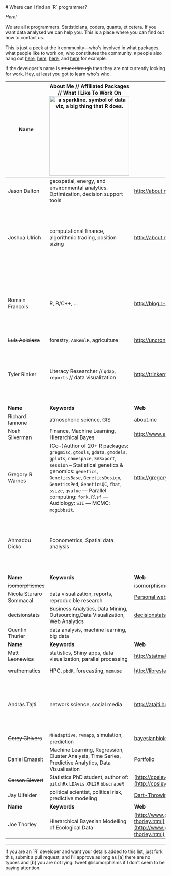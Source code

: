 <div class="hi">
# Where can I find an `R` programmer?

_Here!_

We are all `R` programmers. Statisticians, coders, quants, et cetera. If you want data analysed we can help you. This is a place where you can find out how to contact us.

This is just a peek at the `R` community&mdash;who's involved in what packages, what people like to work on, who constitutes the community. `R` people also hang out [here](https://twitter.com/search?q=%23Rstats), [here](http://stackoverflow.com/questions/tagged/r), [here](mailto:r-sig-jobs-request@r-project.org), and [here](http://www.google.com/search?q=stat.ethz.ch+pipermail) for example.



If the developer's name is ~~struck through~~ then they are not currently looking for work. Hey, at least you got to learn who's who.
</div><!--- hi --->



| Name | About Me // Affiliated Packages // What I Like To Work On <img src="http://upload.wikimedia.org/wikipedia/commons/thumb/8/81/Sparkline_dowjones_new.svg/500px-Sparkline_dowjones_new.svg.png" width="250" title="a sparkline. symbol of data viz, a big thing that R does."/> | Website | Email | <img src="http://cdn.sstatic.net/stackoverflow/img/apple-touch-icon.png" title="StackOverflow: where programmers help each other debug" width="100"/> | <img src="http://github.global.ssl.fastly.net/images/modules/logos_page/GitHub-Mark.png" title="Github: where programmers share code" width="100" /> | <img src="http://scontent-b.xx.fbcdn.net/hphotos-prn2/1157664_10151640961054891_2062775343_n.png" title="R Bloggers: where R programmers share ideas with each other" width="100" /> | <img src="https://abs.twimg.com/a/1380503112/images/resources/twitter-bird-blue-on-white.png" title="Twitter: a worldwide chatroom" width="100" />|
| --- |  ------ | --- | --- | :---: | :---: | :---: | :---: |
| Jason Dalton | geospatial, energy, and environmental analytics.  Optimization, decision support tools | http://about.me/jasondalton | jason.dalton@azimuth1.com | 
| Joshua Ulrich | computational finance, algorithmic trading, position sizing | http://about.me/joshuaulrich|| [![profile for Joshua Ulrich at Stack Overflow, Q&A for professional and enthusiast programmers](http://stackoverflow.com/users/flair/271616.png "profile for Joshua Ulrich at Stack Overflow, Q&A for professional and enthusiast programmers")](http://stackoverflow.com/users/271616/joshua-ulrich) | https://github.com/joshuaulrich | http://www.r-bloggers.com/author/joshua-ulrich/ | [@joshua_ulrich](https://twitter.com/joshua_ulrich) |
| Romain François | R, R/C++, ... | http://blog.r-enthusiasts.com || [![profile for Romain Francois at Stack Overflow, Q&A for professional and enthusiast programmers](http://stackoverflow.com/users/flair/499163.png "profile for Romain Francois at Stack Overflow, Q&A for professional and enthusiast programmers")](http://stackoverflow.com/users/499163/romain-francois) | https://github.com/romainfrancois | http://blog.r-enthusiasts.com | [@romain_francois](https://twitter.com/romain_francois) |
| ~~Luis Apiolaza~~ | forestry, `ASRemlR`, agriculture | http://uncronopio.org |  | | | [&mdash;](http://www.r-bloggers.com/author/luis/) | [@zentree](http://twitter.com/zentree) | 
| Tyler Rinker | Literacy Researcher // `qdap`, `reports` // data visualization | http://trinkerrstuff.wordpress.com/ | | [![profile for Tyler Rinker at Stack Overflow, Q&A for professional and enthusiast programmers](http://stackoverflow.com/users/flair/1000343.png "profile for Tyler Rinker at Stack Overflow, Q&A for professional and enthusiast programmers")](http://stackoverflow.com/users/1000343/tyler-rinker) | [Github](https://github.com/trinker) | [R Bloggers](http://www.r-bloggers.com/author/tylerrinker/) | [@tylerrinker](https://twitter.com/tylerrinker) |
|**Name**|**Keywords**|**Web**|**Email**|**SO**|**G**|**R**|**T**|
| Richard Iannone | atmospheric science, GIS | [about.me](http://about.me/rich_i) | | | https://github.com/rich-iannone | | [@riannone](http://twitter.com/riannone) |
|Noah Silverman|Finance, Machine Learning, Hierarchical Bayes|http://www.smartmediacorp.com | | | | | |
|Gregory R. Warnes| (Co-)Author of 20+ R packages: `gregmisc`, `gtools`, `gdata`, `gmodels`, `gplots`, `namespace`, `SASxport`, `session` – Statistical genetics & genomics: `genetics`, `GeneticsBase`, `GeneticsDesign`, `GeneticsPed`, `GeneticsQC`, `fbat`, `ssize`, `qvalue` — Parallel computing: `fork`, `Rlsf` — Audiology: `SII` — MCMC: `mcgibbsit`.|http://gregoryrwarnes.com|greg@warnes.net|- |- |-|
| Ahmadou Dicko |Econometrics, Spatial data analysis |  ||[![profile for dickoa at Stack Overflow, Q&A for professional and enthusiast programmers](http://stackoverflow.com/users/flair/592920.png "profile for dickoa at Stack Overflow, Q&A for professional and enthusiast programmers")](http://stackoverflow.com/users/592920/dickoa) | https://github.com/dickoa | | [@dickoah](http://twitter.com/dickoah) |
|**Name**|**Keywords**|**Web**|**Email**|**SO**|**G**|**R**|**T**|
| ~~isomorphismes~~ | | [isomorphismes](http://isomorphismes.tumblr.com/tagged/R) ||| | [&mdash;](http://www.r-bloggers.com/author/isomorphismes/)  | [@isomorphisms](http://twitter.com/isomorphisms) |
| Nicola Sturaro Sommacal | data visualization, reports, reproducible research |[Personal website (Italian only)](http://www.nicolasturaro.com) | &mdash; | &mdash; | [My page](https://github.com/nicolasturaro) | [My posts](http://www.r-bloggers.com/author/nicola-sturaro-sommacal/) | [@nicolasturaro](http://twitter.com/nicolasturaro) |
| ~~decisionstats~~ | Business Analytics, Data Mining, Outsourcing,Data Visualization, Web Analytics| [decisionstats](http://decisionstats) ||| | [&mdash;](http://www.decisionstats.com) | [@poethacker](http://twitter.com/poethacker)
|Quentin Thurier| data analysis, machine learning, big data||quentin.thurier@gmail.com||https://github.com/qthurier|||
|**Name**|**Keywords**|**Web**|**Email**|**SO**|**G**|**R**|**T**|
| ~~Matt Leonawicz~~ | statistics, Shiny apps, data visualization, parallel processing | http://statmatt.com | matt.rstat@gmail.com | | | | [@leonawicz](http://twitter.com/leonawicz) |
| ~~wrathematics~~ | HPC, `pbdR`, forecasting, `memuse` | http://librestats.com/ ||| https://github.com/wrathematics | http://www.r-bloggers.com/author/wrathematics/ ||
| András Tajti | network science, social media | http://atajti.hu|| [![profile for atajti at Stack Overflow, Q&A for professional and enthusiast programmers](http://stackoverflow.com/users/flair/3027274.png "profile for atajti at Stack Overflow, Q&A for professional and enthusiast programmers")](http://stackoverflow.com/users/3027274/atajti) | https://github.com/atajti | — | [@atajti](https://twitter.com/atajti) |
| ~~Corey Chivers~~ | `MHadaptive`, `rvmapp`, simulation, prediction | [bayesianbiologist](http://bayesianbiologist.com/) ||| [https://github.com/cjbayesian](https://github.com/cjbayesian) | [&mdash;](http://www.r-bloggers.com/author/corey-chivers/) | [@cjbayesian](http://twitter.com/cjbayesian) |
|Daniel Emaasit| Machine Learning, Regression, Cluster Analysis, Time Series, Predictive Analytics, Data Visualisation|[Portfolio](http://danielemaasit.com/)|daniel.emaasit@gmail.com||https://github.com/emaasit||[@emaasit](http://twitter.com/emaasit) |
| ~~Carson Sievert~~ | Statistics PhD student, author of: `pitchRx` `LDAvis` `XML2R` `bbscrapeR`| [http://cpsievert.github.io/](http://cpsievert.github.io/) ||| [https://github.com/cpsievert](https://github.com/cpsievert) | [&mdash;](http://www.r-bloggers.com/author/corey-chivers/) | [@cpsievert](http://twitter.com/cpsievert) |
| Jay Ulfelder | political scientist, political risk, predictive modeling | [Dart-Throwing Chimp](http://dartthrowingchimp.wordpress.com/) | ulfelder@gmail.com | NA | [https://github.com/ulfelder](https://github.com/ulfelder) | NA | [@dtchimp](https://twitter.com/dtchimp) |
|**Name**|**Keywords**|**Web**|**Email**|**SO**|**G**|**R**|**T**|
| Joe Thorley | Hierarchical Bayesian Modelling of Ecological Data| [http://www.poissonconsulting.ca/people/joe-thorley.html](http://www.poissonconsulting.ca/people/joe-thorley.html) |joe@poissonconsulting.ca||[https://github.com/poissonconsulting](https://github.com/poissonconsulting) || [@joe_thorley](http://twitter.com/joe_thorley)|






------------

<div class="hi">
If you are an `R` developer and want your details added to this list, just fork this, submit a pull request, and I'll approve as long as [a] there are no typoes and [b] you are not lying. tweet @isomorphisms if I don't seem to be paying attention.
</div><!--- hi --->
